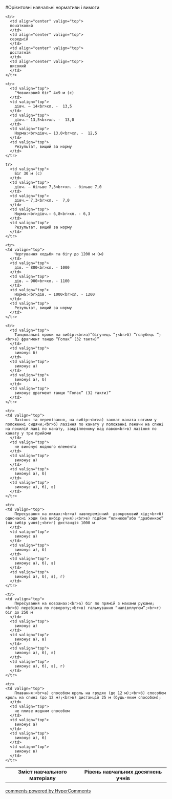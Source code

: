 <div id="hypercomments_widget" class="js-hypercomments-widget invisible"></div>

#Орієнтовні навчальні нормативи і вимоги

<table>
  <body>
    <tr>
      <td align="center" valign="top" rowspan="2">
        <b>Зміст навчального матеріалу</b>
      </td>
      <td align="center" valign="top" colspan="4">
        <b>Рівень навчальних  досягнень учнів</b>
      </td>
    </tr>

    <tr>
      <td align="center" valign="top">
      початковий
      </td>
      <td align="center" valign="top">
      середній
      </td>
      <td align="center" valign="top">
      достатній
      </td>
      <td align="center" valign="top">
      високий
      </td>
    </tr>

    <tr>
      <td valign="top">
        “Човниковий біг” 4х9 м (с)
      </td>
      <td valign="top">
        дівч. – 14<br>хл. -  13,5
      </td>
      <td valign="top">
        дівч.– 13,5<br>хл. -  13,0
      </td>
      <td valign="top">
        Норма:<br>дівч.– 13,0<br>хл. -  12,5
      </td>
      <td valign="top">
        Результат, вищий за норму
      </td>
    </tr>

    tr>
      <td valign="top">
        Біг 30 м (с)
      </td>
      <td valign="top">
        дівч. – більше 7,3<br>хл. - більше 7,0
      </td>
      <td valign="top">
        дівч.– 7,3<br>хл. -  7,0
      </td>
      <td valign="top">
        Норма:<br>дівч.– 6,8<br>хл. - 6,3
      </td>
      <td valign="top">
        Результат, вищий за норму
      </td>
    </tr>

    <tr>
    <td valign="top">
        Чергування ходьби та бігу до 1200 м (м)
      </td>
      <td valign="top">
        дів. – 800<br>хл. - 1000
      </td>
      <td valign="top">
        дів. – 900<br>хл. - 1100
      </td>
      <td valign="top">
        Норма:<br>дів. – 1000<br>хл. - 1200
      </td>
      <td valign="top">
        Результат, вищий за норму
      </td>
    </tr>

    <tr>
      <td valign="top">
        Танцювальні кроки на вибір:<br>а)”бігунець ”;<br>б) “голубець ”;<br>в) фрагмент танцю “Гопак” (32 такти)”
      </td>
      <td valign="top">
        виконує б)
      </td>
      <td valign="top">
        виконує а)
      </td>
      <td valign="top">
        виконує а), б)
      </td>
      <td valign="top">
        виконує фрагмент танцю “Гопак” (32 такти)”
      </td>
    </tr>

    <tr>
    <td valign="top">
        Лазіння та перелізання, на вибір:<br>а) захват каната ногами у положенні сидячи;<br>б) лазіння по канату у положенні лежачи на спині на похилій лаві по канату, закріпленому над лавою<br>в) лазіння по канату у три прийоми
      </td>
      <td valign="top">
        не виконує жодного елемента
      </td>
      <td valign="top">
        виконує а) 
      </td>
      <td valign="top">
        виконує а), б)
      </td>
      <td valign="top">
        виконує а), б), в)
      </td>
    </tr>

    <tr>
    <td valign="top">
        Пересування на лижах:<br>а) навперемінний  двокроковий хід;<br>б) одночасні ходи (на вибір учня);<br>в) підйом “ялинкою”або “драбинкою” (на вибір учня);<br>г) дистанція 1000 м
      </td>
      <td valign="top">
        виконує а)
      </td>
      <td valign="top">
        виконує а), б) 
      </td>
      <td valign="top">
        виконує а), б), в)
      </td>
      <td valign="top">
        виконує а), б), в), г)
      </td>
    </tr>

    <tr>
    <td valign="top">
        Пересування на ковзанах:<br>а) біг по прямій з махами руками;<br>б) перебіжка по повороту;<br>в) гальмування “напівплугом”;<br>г) біг до 250 м
      </td>
      <td valign="top">  
        виконує а)
      </td>
      <td valign="top">
        виконує а), в)
      </td>
      <td valign="top">
        виконує а), б), в)
      </td>
      <td valign="top">
        виконує а), б), в), г)
      </td>
    </tr>

    <tr>
    <td valign="top">
        Плавання:<br>а) способом кроль на грудях (до 12 м);<br>б) способом кроль на спині (до 12 м);<br>в) дистанція 25 м (будь-яким способом);
      </td>
      <td valign="top">  
        не пливе жодним способом
      </td>
      <td valign="top">
        виконує а)  
      </td>
      <td valign="top">
        виконує а), б)
      </td>
      <td valign="top">
        виконує в)
      </td>
    </tr>    
  </body>
</table>


<div class="js-hypercomments-container">
    <a href="http://hypercomments.com" class="hc-link" title="comments widget">comments powered by HyperComments</a>
</div>
